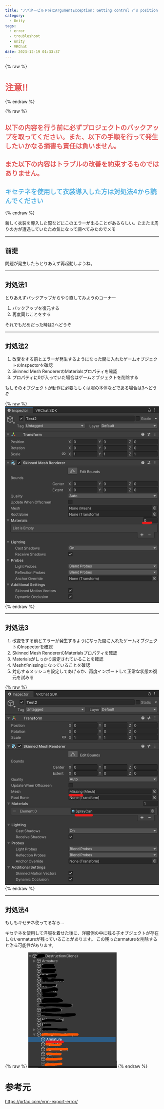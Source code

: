 ```yaml
---
title: "アバタービルド時にArgumentException: Getting control ?’s position in a group with only ? controls when doing repaintが出た時の対処方法"
category:
  - Unity
tags:
  - error
  - troubleshoot
  - unity
  - VRChat
date: 2023-12-19 01:33:37
---
```


{% raw %}
<h1 style="color: #e35c5c">注意!!</h1>
{% endraw %}

{% raw %}
<h2 style="color: #e35c5c">以下の内容を行う前に必ずプロジェクトのバックアップを取ってください。また、以下の手順を行って発生したいかなる損害も責任は負いません。</h2>
<h2 style="color: #e35c5c">また以下の内容はトラブルの改善を約束するものではありません。</h2>
<h2 style="color: #59b3e3">キセテネを使用して衣装導入した方は対処法4から読んでください</h2>
{% endraw %}


新しく衣装を導入した際などにこのエラーが出ることがあるらしい。たまたま周りの方が遭遇していたため気になって調べてみたのでメモ

---

## 前提

問題が発生したらとりあえず再起動しようね。


---

## 対処法1

とりあえずバックアップからやり直してみようのコーナー

1. バックアップを復元する
2. 再度同じことをする

それでもだめだった時は2へどうぞ

---

## 対処法2

1. 改変をする前とエラーが発生するようになった間に入れたゲームオブジェクトのInspectorを確認
2. Skinned Mesh RendererのMaterialsプロパティを確認
3. プロパティに0が入っていた場合はゲームオブジェクトを削除する

もしそのオブジェクトが動作に必要もしくは服の本体などである場合は3へどうぞ

{% raw %}
<img style=" display: inline-block" src="/images/posts/2023/12/vrchat-ex-method-2.png">
{% endraw %}

---

## 対処法3

1. 改変をする前とエラーが発生するようになった間に入れたゲームオブジェクトのInspectorを確認
2. Skinned Mesh RendererのMaterialsプロパティを確認
3. Materialsがしっかり設定されていることを確認
4. Meshがmissingになっていることを確認
5. 対応するメッシュを設定してあげるか、再度インポートして正常な状態の復元を試みる

{% raw %}
<img style=" display: inline-block" src="/images/posts/2023/12/vrchat-ex-method-3.png">
{% endraw %}

---

## 対処法4

もしもキセテネ使ってるなら...

キセテネを使用して洋服を着せた後に、洋服側の中に残る子オブジェクトが存在しないarmatureが残っていることがあります。
この残ったarmatureを削除すると治る可能性があります。

{% raw %}
<img style=" display: inline-block" src="/images/posts/2023/12/vrchat-ex-method-kisetene.png">
{% endraw %}

# 参考元

https://prfac.com/vrm-export-error/